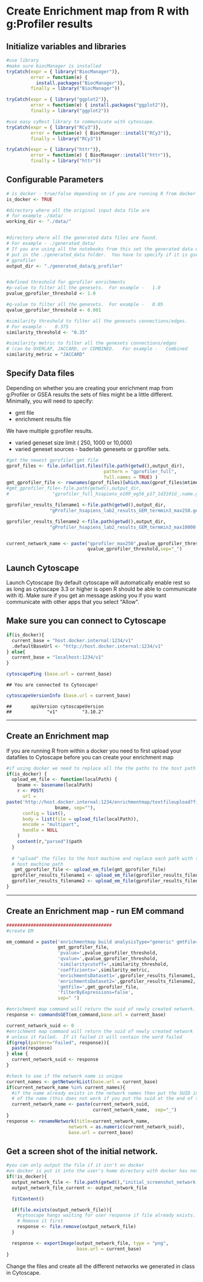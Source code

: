 # Create Enrichment map from R with g:Profiler results

## Initialize variables and libraries


``` r
#use library
#make sure biocManager is installed
tryCatch(expr = { library("BiocManager")}, 
         error = function(e) { 
           install.packages("BiocManager")}, 
         finally = library("BiocManager"))

tryCatch(expr = { library("ggplot2")}, 
         error = function(e) { install.packages("ggplot2")}, 
         finally = library("ggplot2"))

#use easy cyRest library to communicate with cytoscape.
tryCatch(expr = { library("RCy3")}, 
         error = function(e) { BiocManager::install("RCy3")}, 
         finally = library("RCy3"))

tryCatch(expr = { library("httr")}, 
         error = function(e) { BiocManager::install("httr")}, 
         finally = library("httr"))
```

## Configurable Parameters


``` r
# is_docker - true/false depending on if you are running R from docker
is_docker <- TRUE

#directory where all the original input data file are
# for example ./data/
working_dir <- "./data/"


#directory where all the generated data files are found.
# For example - ./generated_data/
# If you are using all the notebooks from this set the generated data will be
# put in the ./generated_data folder.  You have to specify if it is gsea or 
# gprofiler
output_dir <- "./generated_data/g_profiler"


#defined threshold for gprofiler enrichments 
#p-value to filter all the genesets.  For example -   1.0
pvalue_gprofiler_threshold <- 1.0

#q-value to filter all the genesets.  For example -   0.05
qvalue_gprofiler_threshold <- 0.001

#similarity threshold to filter all the genesets connections/edges.  
# For example -   0.375
similarity_threshold <- "0.35"

#similarity metric to filter all the genesets connections/edges 
# (can be OVERLAP, JACCARD, or COMBINED.   For example -   Combined
similarity_metric = "JACCARD"
```

## Specify Data files
Depending on whether you are creating your enrichment map from g:Profiler or GSEA results the sets of files might be a little different.  Minimally, you will need to specify:
  * gmt file
  * enrichment results file

We have multiple g:profiler results.  
  * varied geneset size limit ( 250, 1000 or 10,000)
  * varied geneset sources - baderlab genesets or g:profiler sets.


``` r
#get the newest gprofiler gmt file
gprof_files <- file.info(list.files(file.path(getwd(),output_dir),
                                    pattern = "gprofiler_full",
                                    full.names = TRUE) )
gmt_gprofiler_file <- rownames(gprof_files)[which.max(gprof_files$mtime)]
#gmt_gprofiler_file<-file.path(getwd(),output_dir,
#                "gprofiler_full_hsapiens_e109_eg56_p17_1d3191d_.name.gmt")

gprofiler_results_filename1 <-file.path(getwd(),output_dir,
                "gProfiler_hsapiens_lab2_results_GEM_termmin3_max250.gem.txt")

gprofiler_results_filename2 <-file.path(getwd(),output_dir,
                "gProfiler_hsapiens_lab2_results_GEM_termmin3_max10000.gem.txt")


current_network_name <- paste("gprofiler_max250",pvalue_gprofiler_threshold,
                              qvalue_gprofiler_threshold,sep="_")
```


## Launch Cytoscape

Launch Cytoscape (by default cytoscape will automatically enable rest so as long as cytoscape 3.3 or higher is open R should be able to communicate with it).  Make sure if you get an message asking you if you want communicate with other apps that you select "Allow".  

## Make sure you can connect to Cytoscape

``` r
if(is_docker){
  current_base = "host.docker.internal:1234/v1"
  .defaultBaseUrl <- "http://host.docker.internal:1234/v1"
} else{
  current_base = "localhost:1234/v1"
}

cytoscapePing (base.url = current_base)
```

```
## You are connected to Cytoscape!
```

``` r
cytoscapeVersionInfo (base.url = current_base)
```

```
##       apiVersion cytoscapeVersion 
##             "v1"         "3.10.2"
```
***
## Create an Enrichment map

If you are running R from within a docker you need to first upload your datafiles to Cytoscape before you can create your enrichment map


``` r
#if using docker we need to replace all the the paths to the host path
if(is_docker) {
  upload_em_file <- function(localPath) {
    bname <- basename(localPath)
    r <- POST(
      url = 
paste('http://host.docker.internal:1234/enrichmentmap/textfileupload?fileName=', 
                  bname, sep=""),
      config = list(),
      body = list(file = upload_file(localPath)),
      encode = "multipart",
      handle = NULL
    )
    content(r,"parsed")$path
  }
  
  # "upload" the files to the host machine and replace each path with the 
  # host machine path
   gmt_gprofiler_file <- upload_em_file(gmt_gprofiler_file)
  gprofiler_results_filename1 <- upload_em_file(gprofiler_results_filename1)
  gprofiler_results_filename2 <- upload_em_file(gprofiler_results_filename2)
}
```
***
## Create an Enrichment map - run EM command

``` r
#######################################
#create EM

em_command = paste('enrichmentmap build analysisType="generic" gmtFile=',
                   gmt_gprofiler_file,
                   'pvalue=',pvalue_gprofiler_threshold, 
                   'qvalue=',qvalue_gprofiler_threshold,
                   'similaritycutoff=',similarity_threshold,
                   'coefficients=',similarity_metric,
                   'enrichmentsDataset1=',gprofiler_results_filename1, 
                   'enrichmentsDataset2=',gprofiler_results_filename2,
                   'gmtFile=',gmt_gprofiler_file,
                   'filterByExpressions=false',
                   sep=" ")

#enrichment map command will return the suid of newly created network.
response <- commandsGET(em_command,base.url = current_base)

current_network_suid <- 0
#enrichment map command will return the suid of newly created network 
# unless it Failed.  If it failed it will contain the word failed
if(grepl(pattern="Failed", response)){
  paste(response)
} else {
  current_network_suid <- response
}

#check to see if the network name is unique
current_names <- getNetworkList(base.url = current_base)
if(current_network_name %in% current_names){
  #if the name already exists in the network names then put the SUID in front
  # of the name (this does not work if you put the suid at the end of the name)
  current_network_name <- paste(current_network_suid,
                                current_network_name,  sep="_")
}
response <- renameNetwork(title=current_network_name, 
                       network = as.numeric(current_network_suid),
                       base.url = current_base)
```

## Get a screen shot of the initial network.

``` r
#you can only output the file if it isn't on docker
#on docker is put it into the user's home directory with docker has not access to
if(!is_docker){
  output_network_file <- file.path(getwd(),"initial_screenshot_network.png")
  output_network_file_current <- output_network_file

  fitContent()

  if(file.exists(output_network_file)){
    #cytoscape hangs waiting for user response if file already exists.  
    # Remove it first
    response <- file.remove(output_network_file)
  } 

  response <- exportImage(output_network_file, type = "png",
                          base.url = current_base)
}
```


Change the files and create all the different networks we generated in class in Cytoscape.  

